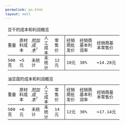 ```yaml
---
permalink: po.html
layout: null
---
```

<style type="text/css" media="screen">
* {
  box-sizing: border-box;
}

html {
  -webkit-text-size-adjust: 100%;
  text-size-adjust: 100%;
}

body, table {
  font: normal 13px/1.185 consolas, 'dejavu sans mono', menlo, simsun, simkai, kaiti, simhei, serif;
  margin: 0;
}

a, a:hover, a:active, a:visited {
  color: blue;
  text-decoration: none;
}

abbr, dfn {
  text-decoration: underline dotted 1px;
  cursor: help;
}

sup, sub {
  display: inline;
  position: relative;
}

sup {
  vertical-align: top;
  top: -2px;
}

sub {
  vertical-align: bottom;
  bottom: -2px; 
}

table {
  border-collapse: collapse;
  margin-bottom: 20px;
}

caption {
  text-align: left;
}

th, td {
  font-weight: normal;
  text-align: left;
  padding: 0 10px 0 0;
  border-bottom: 1px solid;
}

.ourprice {
  position: relative;
}

.ourprice:after {
  display: block;
  content: "▲";
  position: absolute;
  margin: 0 auto;
  left: 10px;
  bottom: -15px;
}

.sales {
  padding-left: 5px;
  border-left: 1px solid;
}
</style>

<div style="padding: 8px;">
  <table>
    <caption>豆干的成本和利润概览</caption>
    <thead>
      <tr>
        <th>重量</th>
        <th>原材料成本</th>
        <th><dfn title="附加成本：房租、水电等。">附加成本</dfn><sup>?</sup></th>
        <th>人工成本</th>
        <th>零售价</th>
        <th class="sales">经销商批发价</th>
        <th>经销商基本利润率</th>
        <th>经销商基本零售价</th>
      </tr>
    </thead>
    <tbody>
      <tr>
        <td>500克</td>
        <td>≈5元</td>
        <td>未统计</td>
        <td>未统计</td>
        <td class="ourprice">12元</td>
        <td class="sales">10元</td>
        <td>30%</td>
        <td class="">≈14.28元</td>
      </tr>
    </tbody>
  </table>
  
  <table>
    <caption>油豆腐的成本和利润概览</caption>
    <thead>
      <tr>
        <th>重量</th>
        <th>原材料成本</th>
        <th><dfn title="附加成本：房租、水电等。">附加成本</dfn><sup>?</sup></th>
        <th>人工成本</th>
        <th>零售价</th>
        <th class="sales">经销商批发价</th>
        <th>经销商基本利润率</th>
        <th>经销商基本零售价</th>
      </tr>
    </thead>
    <tbody>
      <tr>
        <td>500克</td>
        <td>≈6元</td>
        <td>未统计</td>
        <td>未统计</td>
        <td class="ourprice">14元</td>
        <td class="sales">12元</td>
        <td>30%</td>
        <td class="">≈17.14元</td>
      </tr>
    </tbody>
  </table>
</div>

